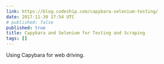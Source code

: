 ```yaml
---
link: https://blog.codeship.com/capybara-selenium-testing/
date: 2017-11-30 17:54 UTC
# published: false
published: true
title: Capybara and Selenium for Testing and Scraping
tags: []
---
```


Using Capybara for web driving.

